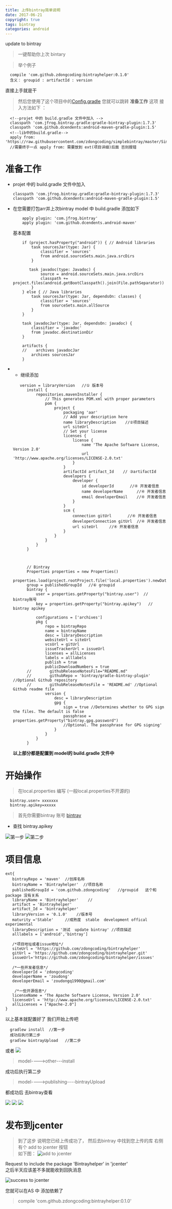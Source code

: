 ```yaml
---
title: 上传bintray简单说明
date: 2017-06-21
copyright: true
tags: bintray
categories: android
---
```



update to bintray

> 一键帮助你上次 bintary

> 举个例子 
  ```
    compile 'com.github.zdongcoding:bintrayhelper:0.1.0'
    含义： groupid : artifactId : version
   ```
直接上手就是干
>  然后您使用了这个项目中的[Config.gradle](https://github.com/zdongcoding/simplebintray/blob/master/SimpleBintray.gradle) 
 您就可以跳转 **准备工作** 这项
接入方法如下 ： 
  ``` 
    <!--projet 中的 build.gradle 文件中加入 -->
    classpath 'com.jfrog.bintray.gradle:gradle-bintray-plugin:1.7.3'
    classpath 'com.github.dcendents:android-maven-gradle-plugin:1.5'
    <!--lib中的build.gradle-->
    apply from: 'https://raw.githubusercontent.com/zdongcoding/simplebintray/master/SimpleBintray.gradle'
    //需要终于一点 apply from: 需要放到 ext(项目详细)后面 否则报错
  ```
<!-- more -->
# 准备工作
* projet 中的 build.gradle 文件中加入 
    ```
    classpath 'com.jfrog.bintray.gradle:gradle-bintray-plugin:1.7.3'
    classpath 'com.github.dcendents:android-maven-gradle-plugin:1.5'
    ```
* 在您需要打包arr并上次bintray model 中 build.gradle 添加如下

    ```
        apply plugin: 'com.jfrog.bintray'
        apply plugin: 'com.github.dcendents.android-maven'
    ```
    基本配置
    ```
        if (project.hasProperty("android")) { // Android libraries
            task sourcesJar(type: Jar) {
                classifier = 'sources'
                from android.sourceSets.main.java.srcDirs
            }

           task javadoc(type: Javadoc) {
                source = android.sourceSets.main.java.srcDirs
                classpath += project.files(android.getBootClasspath().join(File.pathSeparator))
            }
        } else { // Java libraries
            task sourcesJar(type: Jar, dependsOn: classes) {
                classifier = 'sources'
                from sourceSets.main.allSource
            }
        }

        task javadocJar(type: Jar, dependsOn: javadoc) {
            classifier = 'javadoc'
            from javadoc.destinationDir
        }

        artifacts {
        //    archives javadocJar
            archives sourcesJar
        }

    ```
* *  继续添加
  ```
     version = libraryVersion   //① 版本号
        install {
            repositories.mavenInstaller {
                // This generates POM.xml with proper parameters
                pom {
                    project {
                        packaging 'aar'
                        // Add your description here
                        name libraryDescription    //②项目描述
                        url siteUrl
                        // Set your license
                        licenses {
                            license {
                                name 'The Apache Software License, Version 2.0'
                                url 'http://www.apache.org/licenses/LICENSE-2.0.txt'
                            }
                        }
                        artifactId artifact_Id    // ③artifactId
                        developers {
                            developer {
                                id developerId       //④ 开发者信息
                                name developerName      //④ 开发者信息
                                email developerEmail    //④ 开发者信息
                            }
                        }
                        scm {
                            connection gitUrl       //④ 开发者信息
                            developerConnection gitUrl  //④ 开发者信息
                            url siteUrl     //④ 开发者信息
                        }
                    }
                }
            }
        }

      

        // Bintray
        Properties properties = new Properties()
        properties.load(project.rootProject.file('local.properties').newDataInputStream())
        group = publishedGroupId   //⑥ groupid
        bintray {
            user = properties.getProperty("bintray.user")  //  bintray账号
            key = properties.getProperty("bintray.apikey")   //  bintray apikey

            configurations = ['archives']
            pkg {
                repo = bintrayRepo
                name = bintrayName
                desc = libraryDescription
                websiteUrl = siteUrl
                vcsUrl = gitUrl
                issueTrackerUrl = issueUrl
                licenses = allLicenses
                labels = alllabels
                publish = true
                publicDownloadNumbers = true
        //        githubReleaseNotesFile="README.md"
        //        githubRepo = 'bintray/gradle-bintray-plugin' //Optional Github repository
        //        githubReleaseNotesFile = 'README.md' //Optional Github readme file
                version {
                    desc = libraryDescription
                    gpg {
                        sign = true //Determines whether to GPG sign the files. The default is false
                        passphrase = properties.getProperty("bintray.gpg.password")
                        //Optional. The passphrase for GPG signing'
                    }
                }
            }
        }
  ```
    **以上部分都是配置到 model的 build.gradle 文件中**

#    开始操作
> 在local.properties 编写 (一般local.properties不开源的)
   ``` 
     bintray.user= xxxxxxx
     bintray.apikey=xxxxx
   ```
>  首先你需要bintray 账号 [bintray](https://bintray.com)

*  查找  bintray.apikey  
  
 ![第一步](resource/API-1.png)
 ![第二步](resource/API-2.png)

#  项目信息
 ```
 ext{
    bintrayRepo = 'maven'  //创库名称
    bintrayName = 'Bintrayhelper'  //项目名称
    publishedGroupId = 'com.github.zdongcoding'   //groupid   这个和package 没有关系
    libraryName = 'Bintrayhelper'    //
    artifact = 'Bintrayhelper'
    artifact_Id = 'bintrayhelper'
    libraryVersion = '0.1.0'    //版本号
    maturity ='Stable'     //成熟度  stable  development offical experimental
    libraryDescription = '测试  update bintray' //项目描述
    alllabels = ['android','bintray']

    /*项目地址或者issue地址*/
    siteUrl = 'https://github.com/zdongcoding/bintrayhelper'
    gitUrl = 'https://github.com/zdongcoding/bintrayhelper.git'
    issueUrl='https://github.com/zdongcoding/bintrayhelper/issues'
    
    /*一些开发者信息*/
    developerId = 'zdongcoding'
    developerName = 'zoudong'
    developerEmail = 'zoudongq1990@gmail.com'

     /*一些开源信息*/
    licenseName = 'The Apache Software License, Version 2.0'
    licenseUrl = 'http://www.apache.org/licenses/LICENSE-2.0.txt'
    allLicenses = ["Apache-2.0"]
}
 ```

以上基本就配置好了 我们开始上传吧
  ```
    gradlew install  //第一步
    成功后执行第二步
    gradlew bintrayUpload   //第二步
  ```
  或者 ![](resource/complete-1.png)

 > model---->other---install
       
  成功后执行第二步

 > model---->publishing----bintrayUpload

 都成功后  去bintray查看

 ![](resource/upload-0.png)
 ![](resource/upload.png)
 ![](resource/upload-2.png)
 
 # 发布到jcenter
 > 到了这步 说明您已经上传成功了， 然后去bintray 中找到您上传的库 右侧有个  add to jcenter 按钮  
  如下图：
   ![add to jcenter](resource/addtojcenter.png)

   Request to include the package 'Bintrayhelper' in 'jcenter'  
   之后半天应该差不多就能收到回执消息
    
   ![success to jcenter](resource/add_success.png)

  您就可以在AS 中 添加依赖了   
> compile 'com.github.zdongcoding:bintrayhelper:0.1.0'